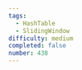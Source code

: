 ```yaml
---
tags:
  - HashTable
  - SlidingWindow
difficulty: medium
completed: false
number: 438
---
```

```java

```
